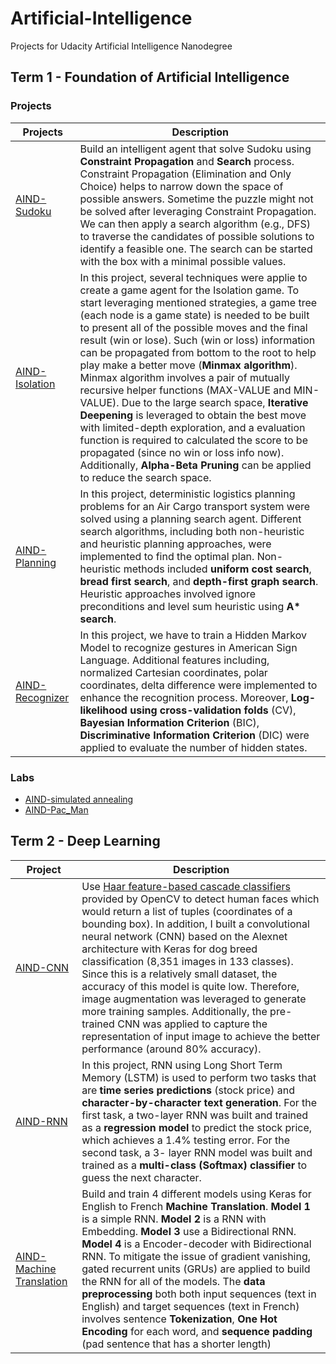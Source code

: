 # Artificial-Intelligence
Projects for Udacity Artificial Intelligence Nanodegree


## Term 1 - Foundation of Artificial Intelligence
### Projects
| Projects                                                       | Description                                                                                                                                                                                                                                                                                                                                                                                                                                                                                                                                                                                                                                                                                                                                                          |
|----------------------------------------------------------------|----------------------------------------------------------------------------------------------------------------------------------------------------------------------------------------------------------------------------------------------------------------------------------------------------------------------------------------------------------------------------------------------------------------------------------------------------------------------------------------------------------------------------------------------------------------------------------------------------------------------------------------------------------------------------------------------------------------------------------------------------------------------|
| [AIND-Sudoku](https://github.com/jswong65/AIND-Sudoku)         | Build an intelligent agent that solve Sudoku using **Constraint Propagation** and **Search** process. Constraint Propagation (Elimination and Only Choice) helps to narrow down the space of possible answers. Sometime the puzzle might not be solved after leveraging Constraint Propagation. We can then apply a search algorithm (e.g., DFS) to traverse the candidates of possible solutions to identify a feasible one. The search can be started with the box with a minimal possible values.                                                                                                                                                                                                                                                                 |
| [AIND-Isolation](https://github.com/jswong65/AIND-Isolation)   | In this project, several techniques were applie to create a game agent for the Isolation game. To start leveraging mentioned strategies, a game tree (each node is a game state) is needed to be built to present all of the possible moves and the final result (win or lose). Such (win or loss) information can be propagated from bottom to the root to help play make a better move (**Minmax algorithm**). Minmax algorithm involves a pair of mutually recursive helper functions (MAX-VALUE and MIN-VALUE). Due to the large search space, **Iterative Deepening** is leveraged to obtain the best move with limited-depth exploration, and a evaluation function is required to calculated the score to be propagated (since no win or loss info now). Additionally, **Alpha-Beta Pruning** can be applied to reduce the search space.  |
| [AIND-Planning](https://github.com/jswong65/AIND-Planning)     | In this project, deterministic logistics planning problems for an Air Cargo transport system were solved using a planning search agent. Different search algorithms, including both non-heuristic and heuristic planning approaches, were implemented to find the optimal plan. Non-heuristic methods included **uniform cost search**, **bread first search**, and **depth-first graph search**. Heuristic approaches involved ignore preconditions and level sum heuristic using **A\* search**. |
| [AIND-Recognizer](https://github.com/jswong65/AIND-Recognizer) | In this project, we have to train a Hidden Markov Model to recognize gestures in American Sign Language. Additional features including, normalized Cartesian coordinates, polar coordinates, delta difference were implemented to enhance the recognition process. Moreover, **Log-likelihood using cross-validation folds** (CV), **Bayesian Information Criterion** (BIC), **Discriminative Information Criterion** (DIC) were applied to evaluate the number of hidden states.|

### Labs
* [AIND-simulated annealing](https://github.com/jswong65/AIND-Simulated_Annealing)
* [AIND-Pac_Man](https://github.com/jswong65/AIND-Pac_Man)

## Term 2 - Deep Learning
| Project | Description |
|-----------------------------------------------------------------------------------|----------------------------------------------------------------------------------------------------------------------------------------------------------------------------------------------------------------------------------------------------------------------------------------------------------------------------------------------------------------------------------------------------------------------------------------------------------------------------------------------------------------------------------------------------------------------------------------------------------------------------------------------------------------------------------------------------------------------------|
| [AIND-CNN](https://github.com/jswong65/AIND-CNN) | Use [Haar feature-based cascade classifiers](http://docs.opencv.org/trunk/d7/d8b/tutorial_py_face_detection.html) provided by OpenCV to detect human faces which would return a list of tuples (coordinates of a bounding box). In addition, I built a convolutional neural network (CNN) based on the Alexnet architecture with Keras for dog breed classification (8,351 images in 133 classes). Since this is a relatively small dataset, the accuracy of this model is quite low. Therefore, image augmentation was leveraged to generate more training samples. Additionally, the pre-trained CNN was applied to  capture the representation of input image to achieve the better performance (around 80% accuracy).  |
| [AIND-RNN](https://github.com/jswong65/AIND-RNN) | In this project, RNN using Long Short Term Memory (LSTM) is used to perform two tasks that are **time series predictions** (stock price) and **character-by-character text generation**. For the first task,  a two-layer RNN was built and trained as a **regression model** to predict the stock price, which achieves a 1.4% testing error.  For the second task, a 3- layer RNN model was built and trained as a **multi-class (Softmax) classifier** to guess the next character.   |
| [AIND-Machine Translation](https://github.com/jswong65/Keras_Machine_Translation) | Build and train 4 different models using Keras for English to French **Machine Translation**. **Model 1** is a simple RNN. **Model 2** is a RNN with Embedding. **Model 3** use a Bidirectional RNN. **Model 4** is a Encoder-decoder with Bidirectional RNN. To mitigate the issue of gradient vanishing, gated recurrent units (GRUs) are applied to build the RNN for all of the models. The **data preprocessing** both both input sequences (text in English) and target sequences (text in French) involves sentence **Tokenization**, **One Hot Encoding** for each word, and **sequence padding** (pad sentence that has a shorter length) |
